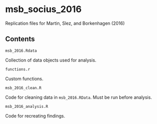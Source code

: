 # msb_socius_2016

Replication files for Martin, Slez, and Borkenhagen (2016)

## Contents

`msb_2016.Rdata` 

Collection of data objects used for analysis. 

`functions.r`

Custom functions. 

`msb_2016_clean.R`

Code for cleaning data in `msb_2016.RData`. Must be run before analysis.

`msb_2016_analysis.R`

Code for recreating findings.

